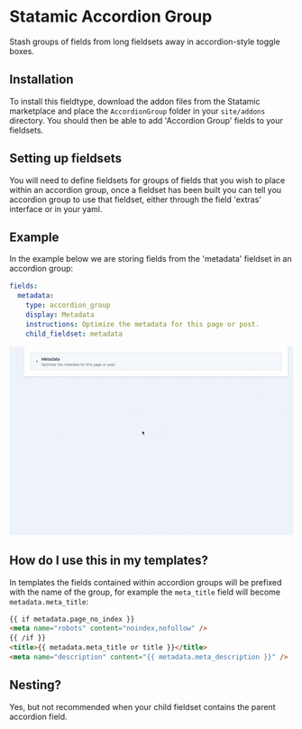 # Statamic Accordion Group

Stash groups of fields from long fieldsets away in accordion-style toggle boxes.

## Installation

To install this fieldtype, download the addon files from the Statamic marketplace and place the `AccordionGroup` folder in your `site/addons` directory. You should then be able to add 'Accordion Group' fields to your fieldsets.

## Setting up fieldsets

You will need to define fieldsets for groups of fields that you wish to place within an accordion group, once a fieldset has been built you can tell you accordion group to use that fieldset, either through the field 'extras' interface or in your yaml.

## Example

In the example below we are storing fields from the 'metadata' fieldset in an accordion group:

```yaml
fields:
  metadata:
    type: accordion_group
    display: Metadata
    instructions: Optimize the metadata for this page or post.
    child_fieldset: metadata
```

![Example metadata field in CP](https://raw.githubusercontent.com/AndrewHaine/statamic-accordion-group/master/docs/img/statamic-accordion-group-cp-xmpl.gif)

## How do I use this in my templates?

In templates the fields contained within accordion groups will be prefixed with the name of the group, for example the `meta_title` field will become `metadata.meta_title`:

```html
{{ if metadata.page_no_index }}
<meta name="robots" content="noindex,nofollow" />
{{ /if }}
<title>{{ metadata.meta_title or title }}</title>
<meta name="description" content="{{ metadata.meta_description }}" />
```

## Nesting?
Yes, but not recommended when your child fieldset contains the parent accordion field.
